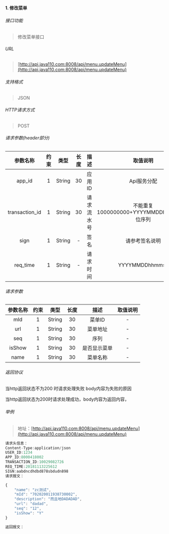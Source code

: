 

**1\. 修改菜单**
###### 接口功能
> 修改菜单接口

###### URL
> [http://api.java110.com:8008/api/menu.updateMenu](http://api.java110.com:8008/api/menu.updateMenu)

###### 支持格式
> JSON

###### HTTP请求方式
> POST

###### 请求参数(header部分)
|参数名称|约束|类型|长度|描述|取值说明|
| :-: | :-: | :-: | :-: | :-: | :-:|
|app_id|1|String|30|应用ID|Api服务分配                      |
|transaction_id|1|String|30|请求流水号|不能重复 1000000000+YYYYMMDDhhmmss+6位序列 |
|sign|1|String|-|签名|请参考签名说明|
|req_time|1|String|-|请求时间|YYYYMMDDhhmmss|

###### 请求参数
|参数名称|约束|类型|长度|描述|取值说明|
| :-: | :-: | :-: | :-: | :-: | :-: |
|mId|1|String|30|菜单ID|-|
|url|1|String|30|菜单地址|-|
|seq|1|String|30|序列|-|
|isShow|1|String|30|是否显示菜单|-|
|name|1|String|30|菜单名称|-|



###### 返回协议

当http返回状态不为200 时请求处理失败 body内容为失败的原因

当http返回状态为200时请求处理成功，body内容为返回内容，


###### 举例
> 地址：[http://api.java110.com:8008/api/menu.updateMenu](http://api.java110.com:8008/api/menu.updateMenu)

``` javascript
请求头信息：
Content-Type:application/json
USER_ID:1234
APP_ID:8000418002
TRANSACTION_ID:10029082726
REQ_TIME:20181113225612
SIGN:aabdncdhdbd878sbdudn898
请求报文：

{
	"name": "zc测试",
	"mId": "702020011938730002",
	"description": "而且地DADADAD",
	"url": "dadad",
	"seq": "12",
	"isShow": "Y"
}

返回报文：


```
